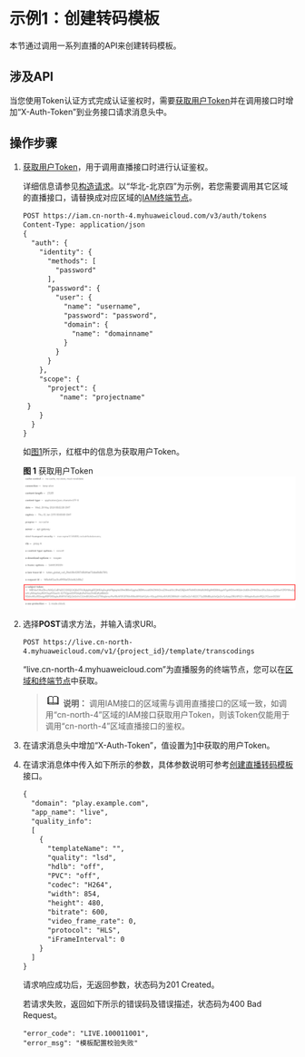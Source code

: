 # 示例1：创建转码模板<a name="live_03_0026"></a>

本节通过调用一系列直播的API来创建转码模板。

## 涉及API<a name="zh-cn_topic_0172500264_section872994"></a>

当您使用Token认证方式完成认证鉴权时，需要[获取用户Token](https://support.huaweicloud.com/api-iam/iam_30_0001.html)并在调用接口时增加“X-Auth-Token”到业务接口请求消息头中。

## 操作步骤<a name="zh-cn_topic_0172500264_section7856948"></a>

1.  <a name="zh-cn_topic_0172500264_li134912423710"></a>[获取用户Token](https://support.huaweicloud.com/api-iam/iam_30_0001.html)，用于调用直播接口时进行认证鉴权。

    详细信息请参见[构造请求](构造请求.md#topic_live_04_overview_100003)。以“华北-北京四”为示例，若您需要调用其它区域的直播接口，请替换成对应区域的[IAM终端节点](https://developer.huaweicloud.com/endpoint?IAM)。

    ```
    POST https://iam.cn-north-4.myhuaweicloud.com/v3/auth/tokens
    Content-Type: application/json
    {
      "auth": {
        "identity": {
          "methods": [
            "password"
          ],
          "password": {
            "user": {
              "name": "username", 
              "password": "password", 
              "domain": {
                "name": "domainname" 
              }
            }
          }
        },
        "scope": {
          "project": {
             "name": "projectname"      
     }
        }
      }
    }
    ```

    如[图1](#zh-cn_topic_0172500264_fig955023251511)所示，红框中的信息为获取用户Token。

    **图 1**  获取用户Token<a name="zh-cn_topic_0172500264_fig955023251511"></a>  
    ![](figures/获取用户Token.png "获取用户Token")

2.  选择**POST**请求方法，并输入请求URI。

    ```
    POST https://live.cn-north-4.myhuaweicloud.com/v1/{project_id}/template/transcodings
    ```

    “live.cn-north-4.myhuaweicloud.com”为直播服务的终端节点，您可以在[区域和终端节点](使用前必读.md#zh-cn_topic_0171442213_section98151621305)中获取。

    >![](public_sys-resources/icon-note.gif) **说明：** 
    >调用IAM接口的区域需与调用直播接口的区域一致，如调用“cn-north-4”区域的IAM接口获取用户Token，则该Token仅能用于调用“cn-north-4”区域直播接口的鉴权。

3.  在请求消息头中增加“X-Auth-Token”，值设置为[1](#zh-cn_topic_0172500264_li134912423710)中获取的用户Token。
4.  在请求消息体中传入如下所示的参数，具体参数说明可参考[创建直播转码模板](zh-cn_topic_0171640858.md)接口。

    ```
    {
      "domain": "play.example.com",
      "app_name": "live",
      "quality_info":
      [
        {
          "templateName": "",
          "quality": "lsd",
          "hdlb": "off",
          "PVC": "off",
          "codec": "H264",
          "width": 854,
          "height": 480,
          "bitrate": 600,
          "video_frame_rate": 0,
          "protocol": "HLS",
          "iFrameInterval": 0
        }
      ]
    }
    ```

    请求响应成功后，无返回参数，状态码为201 Created。

    若请求失败，返回如下所示的错误码及错误描述，状态码为400 Bad Request。

    ```
    "error_code": "LIVE.100011001",
    "error_msg": "模板配置校验失败"
    ```


